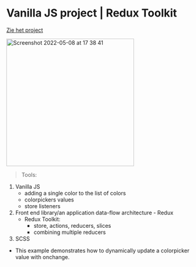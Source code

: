 # Vanilla JS project | Redux Toolkit

[Zie het project](https://magdalena-redux_colorpicker_oef.surge.sh/)


<img width="333" alt="Screenshot 2022-05-08 at 17 38 41" src="https://user-images.githubusercontent.com/91531129/167304977-ae30c8a2-e34c-4e1e-abdd-393f5759f65a.png">


> Tools:

1. Vanilla JS
   - adding a single color to the list of colors
   - colorpickers values
   - store listeners
2. Front end library/an application data-flow architecture - Redux
   - Redux Toolkit:
     - store, actions, reducers, slices
     - combining multiple reducers
3. SCSS

- This example demonstrates how to dynamically update a colorpicker value with onchange.
